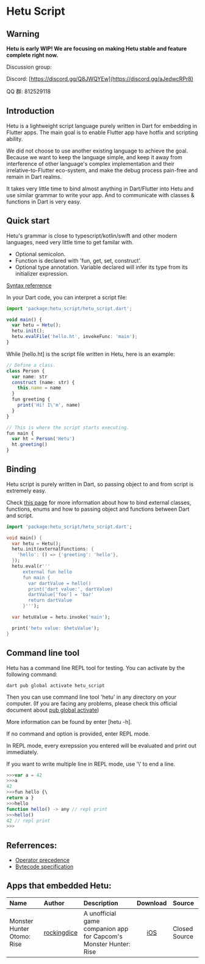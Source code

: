 # Hetu Script

## Warning

**Hetu is early WIP! We are focusing on making Hetu stable and feature complete right now.**

Discussion group:

Discord: [https://discord.gg/Q8JWQYEw](https://discord.gg/aJedwcRPr8)

QQ 群: 812529118

## Introduction

Hetu is a lightweight script language purely written in Dart for embedding in Flutter apps. The main goal is to enable Flutter app have hotfix and scripting ability.

We did not choose to use another existing language to achieve the goal. Because we want to keep the language simple, and keep it away from interference of other language's complex implementation and their irrelative-to-Flutter eco-system, and make the debug process pain-free and remain in Dart realms.

It takes very little time to bind almost anything in Dart/Flutter into Hetu and use similar grammar to write your app. And to communicate with classes & functions in Dart is very easy.

## Quick start

Hetu's grammar is close to typescript/kotlin/swift and other modern languages, need very little time to get familar with.

- Optional semicolon.
- Function is declared with 'fun, get, set, construct'.
- Optional type annotation. Variable declared will infer its type from its initializer expression.

[Syntax referrence](https://github.com/hetu-script/docs/blob/main/docs/en-US/syntax/index.md)

In your Dart code, you can interpret a script file:

```typescript
import 'package:hetu_script/hetu_script.dart';

void main() {
  var hetu = Hetu();
  hetu.init();
  hetu.evalFile('hello.ht', invokeFunc: 'main');
}
```

While [hello.ht] is the script file written in Hetu, here is an example:

```typescript
// Define a class.
class Person {
  var name: str
  construct (name: str) {
    this.name = name
  }
  fun greeting {
    print('Hi! I\'m', name)
  }
}

// This is where the script starts executing.
fun main {
  var ht = Person('Hetu')
  ht.greeting()
}
```

## Binding

Hetu script is purely written in Dart, so passing object to and from script is extremely easy.

Check [this page](https://github.com/hetu-script/docs/blob/main/docs/en-US/binding/index.md) for more information about how to bind external classes, functions, enums and how to passing object and functions between Dart and script.

```dart
import 'package:hetu_script/hetu_script.dart';

void main() {
  var hetu = Hetu();
  hetu.init(externalFunctions: {
    'hello': () => {'greeting': 'hello'},
  });
  hetu.eval(r'''
      external fun hello
      fun main {
        var dartValue = hello()
        print('dart value:', dartValue)
        dartValue['foo'] = 'bar'
        return dartValue
      }''');

  var hetuValue = hetu.invoke('main');

  print('hetu value: $hetuValue');
}
```

## Command line tool

Hetu has a command line REPL tool for testing. You can activate by the following command:

```
dart pub global activate hetu_script
```

Then you can use command line tool 'hetu' in any directory on your computer. (If you are facing any problems, please check this official document about [pub global activate](https://dart.dev/tools/pub/cmd/pub-global))

More information can be found by enter [hetu -h].

If no command and option is provided, enter REPL mode.

In REPL mode, every exrepssion you entered will be evaluated and print out immediately.

If you want to write multiple line in REPL mode, use '\\' to end a line.

```typescript
>>>var a = 42
>>>a
42
>>>fun hello {\
return a }
>>>hello
function hello() -> any // repl print
>>>hello()
42 // repl print
>>>
```

## Referrences:

- [Operator precedence](https://github.com/hetu-script/docs/blob/main/docs/en-US/operator_precedence/index.md)
- [Bytecode specification](https://github.com/hetu-script/docs/blob/main/docs/en-US/bytecode_specification/index.md)

## Apps that embedded Hetu:

| Name                       | Author                                        | Description                                                       |                     Download                      | Source        |
| :------------------------- | :-------------------------------------------- | :---------------------------------------------------------------- | :-----------------------------------------------: | :------------ |
| Monster Hunter Otomo: Rise | [rockingdice](https://github.com/rockingdice) | A unofficial game companion app for Capcom's Monster Hunter: Rise | [iOS](https://apps.apple.com/cn/app/id1561983275) | Closed Source |
